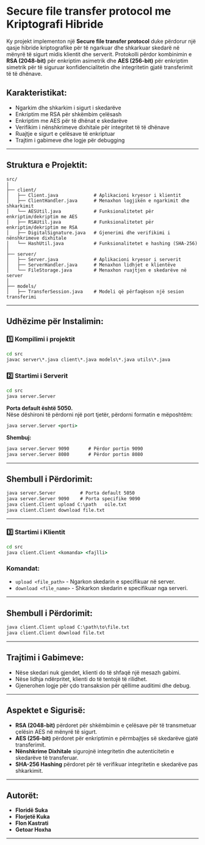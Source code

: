 # Secure file transfer protocol me Kriptografi Hibride

Ky projekt implementon një **Secure file transfer protocol** duke përdorur një qasje hibride kriptografike për të ngarkuar dhe shkarkuar skedarë në mënyrë të sigurt midis klientit dhe serverit. Protokolli përdor kombinimin e **RSA (2048-bit)** për enkriptim asimetrik dhe **AES (256-bit)** për enkriptim simetrik për të siguruar konfidencialitetin dhe integritetin gjatë transferimit të të dhënave.

## Karakteristikat:

* Ngarkim dhe shkarkim i sigurt i skedarëve
* Enkriptim me RSA për shkëmbim çelësash
* Enkriptim me AES për të dhënat e skedarëve
* Verifikim i nënshkrimeve dixhitale për integritet të të dhënave
* Ruajtje e sigurt e çelësave të enkriptuar
* Trajtim i gabimeve dhe logje për debugging

---

## Struktura e Projektit:

```
src/
│
├── client/
│   ├── Client.java             # Aplikacioni kryesor i klientit
│   ├── ClientHandler.java      # Menaxhon logjikën e ngarkimit dhe shkarkimit
│   └── AESUtil.java            # Funksionalitetet për enkriptim/dekriptim me AES
│   ├── RSAUtil.java            # Funksionalitetet për enkriptim/dekriptim me RSA
│   ├── DigitalSignature.java   # Gjenerimi dhe verifikimi i nënshkrimeve dixhitale
│   └── HashUtil.java           # Funksionalitetet e hashing (SHA-256)
│
├── server/
│   ├── Server.java             # Aplikacioni kryesor i serverit
│   ├── ServerHandler.java      # Menaxhon lidhjet e klientëve
│   └── FileStorage.java        # Menaxhon ruajtjen e skedarëve në server
│
├── models/
│   ├── TransferSession.java    # Modeli që përfaqëson një sesion transferimi

```

---

## Udhëzime për Instalimin:

### 1️⃣ **Kompilimi i projektit**

```cmd
cd src
javac server\*.java client\*.java models\*.java utils\*.java
```

### 2️⃣ **Startimi i Serverit**

```cmd
cd src
java server.Server
```
**Porta default është 5050.**  
Nëse dëshironi të përdorni një port tjetër, përdorni formatin e mëposhtëm:  

```cmd
java server.Server <porti>
```

**Shembuj:**  
```cmd
java server.Server 9090       # Përdor portin 9090
java server.Server 8080       # Përdor portin 8080
```

---

## Shembull i Përdorimit:

```cmd
java server.Server         # Porta default 5050
java server.Server 9090    # Porta specifike 9090
java client.Client upload C:\path	oile.txt
java client.Client download file.txt
```

---
### 3️⃣ **Startimi i Klientit**

```cmd
cd src
java client.Client <komanda> <fajlli>
```

### Komandat:

* `upload <file_path>`    - Ngarkon skedarin e specifikuar në server.
* `download <file_name>`  - Shkarkon skedarin e specifikuar nga serveri.

---

## Shembull i Përdorimit:

```cmd
java client.Client upload C:\path\to\file.txt
java client.Client download file.txt
```

---

## Trajtimi i Gabimeve:

* Nëse skedari nuk gjendet, klienti do të shfaqë një mesazh gabimi.
* Nëse lidhja ndërpritet, klienti do të tentojë të rilidhet.
* Gjenerohen logje për çdo transaksion për qëllime auditimi dhe debug.

---

## Aspektet e Sigurisë:

* **RSA (2048-bit)** përdoret për shkëmbimin e çelësave për të transmetuar çelësin AES në mënyrë të sigurt.
* **AES (256-bit)** përdoret për enkriptimin e përmbajtjes së skedarëve gjatë transferimit.
* **Nënshkrime Dixhitale** sigurojnë integritetin dhe autenticitetin e skedarëve të transferuar.
* **SHA-256 Hashing** përdoret për të verifikuar integritetin e skedarëve pas shkarkimit.

---


## Autorët:

* **Floridë Suka** 
* **Florjetë Kuka** 
* **Flon Kastrati** 
* **Getoar Hoxha** 

---
